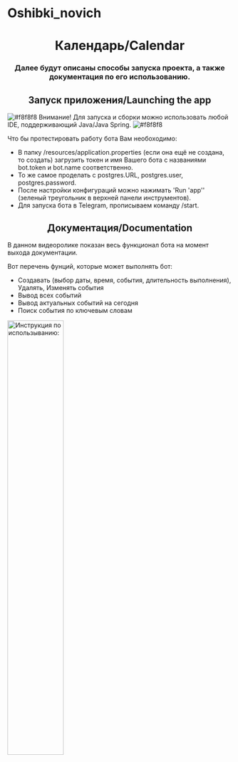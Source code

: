 # Oshibki_novich
<h1 align="center">Календарь/Calendar</a> </h1>
<h3 align="center">Далее будут описаны способы запуска проекта, а также документация по его использованию.</h3>
<h2 align="center">Запуск приложения/Launching the app</a></h2>


![#f8f8f8](https://via.placeholder.com/10/f03c15?text=+)
Внимание! Для запуска и сборки можно использовать любой IDE, поддерживающий Java/Java Spring.
![#f8f8f8](https://via.placeholder.com/15/f03c15?text=+)


<p>Что бы протестировать работу бота Вам необоходимо:</p>
<ul>
<li> В папку /resources/application.properties (если она ещё не создана, то создать) загрузить токен и имя Вашего бота с названиями bot.token и bot.name соответственно.</li>
<li> То же самое проделать с postgres.URL, postgres.user, postgres.password.</li>
<li> После настройки конфигураций можно нажимать 'Run 'app'' (зеленый треугольник в верхней панели инструментов).</li>
<li> Для запуска бота в Telegram, прописываем команду /start.</li>
</ul>

<h2 align="center">Документация/Documentation</h2>
<p>В данном видеоролике показан весь функционал бота на момент выхода документации.</p>
<p>Вот перечень фунций, которые может выполнять бот:</p>
<ul>
<li> Создавать (выбор даты, время, события, длительность выполнения), Удалять, Изменять события</li>
<li> Вывод всех событий </li>
<li> Вывод актуальных событий на сегодня </li>
<li> Поиск события по ключевым словам </li>
</ul>
<p><img src="videos/view-bot.gif" alt="Инструкция по использыванию:" width="50%"></p>
